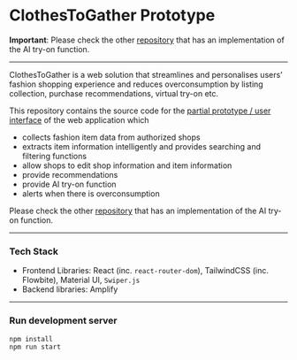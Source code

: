 # ClothesToGather Prototype

**Important**: Please check the other [repository](https://github.com/clothestogather/Virtual-Try-On) that has an implementation of the AI try-on function.

---

ClothesToGather is a web solution that streamlines and personalises users’ fashion shopping experience and reduces overconsumption by listing collection, purchase recommendations, virtual try-on etc.

This repository contains the source code for the [partial prototype / user interface](https://clothestogather.netlify.app/) of the web application which
- collects fashion item data from authorized shops
- extracts item information intelligently and provides searching and filtering functions
- allow shops to edit shop information and item information
- provide recommendations
- provide AI try-on function
- alerts when there is overconsumption

Please check the other [repository](https://github.com/clothestogather/Virtual-Try-On) that has an implementation of the AI try-on function.

---

### Tech Stack

- Frontend Libraries: React (inc. `react-router-dom`), TailwindCSS (inc. Flowbite), Material UI, `Swiper.js`
- Backend libraries: Amplify

---

### Run development server
```
npm install
npm run start
```


